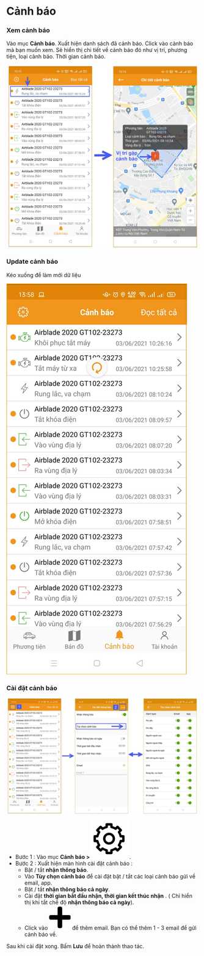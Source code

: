 # Cảnh báo

### Xem cảnh báo 
 Vào mục **Cảnh báo**. Xuất hiện danh sách đã cảnh báo. Click vào cảnh báo mà bạn muốn xem. Sẽ hiển thị chi tiết về cảnh báo đó như vị trí, phương tiện, loại cảnh báo. Thời gian cảnh báo.

<span class="icon-left5">![Interface Web](/docs/assets/images/web-interface/app-gotrack365/warning-2.jpg)

### Update cảnh báo

Kéo xuống để làm mới dữ liệu

<span class="icon-left4">![Interface Web](/docs/assets/images/web-interface/app-gotrack365/refreh-alert.jpg)

### Cài đặt cảnh báo 

<span style="display:block;text-align:center">![Interface Web](/docs/assets/images/web-interface/app-gotrack365/setting-warning-3.jpg)

- Bước 1 : Vào mục **Cảnh báo >**  <span class="icon-left ">![Ok](/docs/assets/images/web-interface/icon/SVG/icons8-gear.svg). 
- Bước 2 : Xuất hiện màn hình cài đặt cảnh báo :
    - Bật / tắt **nhận thông báo**.
    - Vào **Tùy chọn cảnh báo** để cài đặt bật / tắt các loại cảnh báo gửi về email, app. 
    - Bật / tắt **nhận thông báo cả ngày**.
    - Cài đặt **thời gian bắt đầu nhận, thời gian kết thúc nhận** . ( Chỉ hiển thị khi tắt chế độ **nhận thông báo cả ngày**).
    - Click vào <span class="icon-left svg-filter-tick">![Ok](/docs/assets/images/web-interface/icon/SVG/plus.svg) để thêm email.
    Bạn có thể thêm 1 - 3 email để gửi cảnh báo về.

Sau khi cài đặt xong. Bấm **Lưu** để hoàn thành thao tác.






